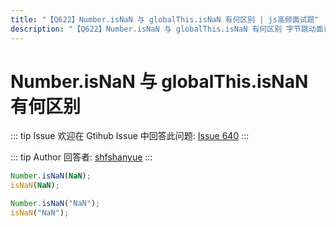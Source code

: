 ```yaml
---
title: "【Q622】Number.isNaN 与 globalThis.isNaN 有何区别 | js高频面试题"
description: "【Q622】Number.isNaN 与 globalThis.isNaN 有何区别 字节跳动面试题、阿里腾讯面试题、美团小米面试题。"
---
```


# Number.isNaN 与 globalThis.isNaN 有何区别

::: tip Issue
欢迎在 Gtihub Issue 中回答此问题: [Issue 640](https://github.com/shfshanyue/Daily-Question/issues/640)
:::

::: tip Author
回答者: [shfshanyue](https://github.com/shfshanyue)
:::

```js
Number.isNaN(NaN);
isNaN(NaN);

Number.isNaN("NaN");
isNaN("NaN");
```
